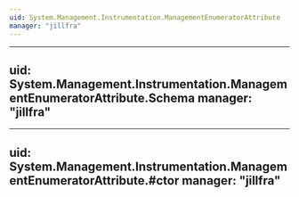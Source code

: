 ```yaml
---
uid: System.Management.Instrumentation.ManagementEnumeratorAttribute
manager: "jillfra"
---
```


---
uid: System.Management.Instrumentation.ManagementEnumeratorAttribute.Schema
manager: "jillfra"
---

---
uid: System.Management.Instrumentation.ManagementEnumeratorAttribute.#ctor
manager: "jillfra"
---

